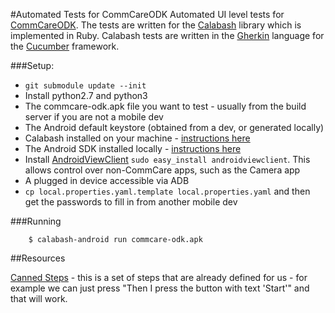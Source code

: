 #Automated Tests for CommCareODK
Automated UI level tests for [CommCareODK](https://github.com/dimagi/commcare-odk). The tests are written for the [Calabash](https://github.com/calabash/calabash-android) library which is implemented in Ruby. Calabash tests are written in the [Gherkin](https://github.com/cucumber/cucumber/wiki/Gherkin) language for the [Cucumber](https://cucumber.io/) framework.


###Setup:
+ `git submodule update --init`
+ Install python2.7 and python3
+ The commcare-odk.apk file you want to test - usually from the build server if you are not a mobile dev
+ The Android default keystore (obtained from a dev, or generated locally)
+ Calabash installed on your machine - [instructions here](https://github.com/calabash/calabash-android/blob/master/documentation/installation.md)
+ The Android SDK installed locally - [instructions here](http://developer.android.com/sdk/installing/index.html)
+ Install [AndroidViewClient](https://github.com/dtmilano/AndroidViewClient) `sudo easy_install androidviewclient`. This allows control over non-CommCare apps, such as the Camera app
+ A plugged in device accessible via ADB
+ `cp local.properties.yaml.template local.properties.yaml` and then get the passwords to fill in from another mobile dev

###Running

        $ calabash-android run commcare-odk.apk
        

##Resources

[Canned Steps](https://github.com/calabash/calabash-android/blob/master/ruby-gem/lib/calabash-android/canned_steps.md) - this is a set of steps that are already defined for us - for example we can just press "Then I press the button with text 'Start'" and that will work.
